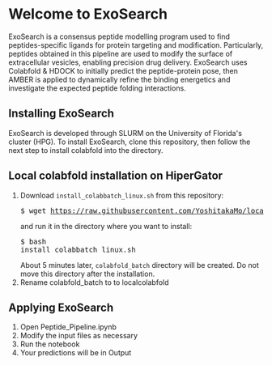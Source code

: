 # Welcome to ExoSearch
ExoSearch is a consensus peptide modelling program used to find peptides-specific ligands for protein targeting and modification. Particularly, peptides obtained in this pipeline are used to modify the surface of extracellular vesicles, enabling precision drug delivery. ExoSearch uses Colabfold & HDOCK to initially predict the peptide-protein pose, then AMBER is applied to dynamically refine the binding energetics and investigate the expected peptide folding interactions. 

## Installing ExoSearch
ExoSearch is developed through SLURM on the University of Florida's cluster (HPG). To install ExoSearch, clone this repository, then follow the next step to install colabfold into the directory. 

## Local colabfold installation on HiperGator
1. Download `install_colabbatch_linux.sh` from this repository:<pre>$ wget https://raw.githubusercontent.com/YoshitakaMo/localcolabfold/main/install_colabbatch_linux.sh</pre> and run it in the directory where you want to install:<pre>$ bash install_colabbatch_linux.sh</pre>About 5 minutes later, `colabfold_batch` directory will be created. Do not move this directory after the installation.
2. Rename colabfold_batch to to localcolabfold

## Applying ExoSearch
1. Open Peptide_Pipeline.ipynb
2. Modify the input files as necessary
3. Run the notebook
4. Your predictions will be in Output
